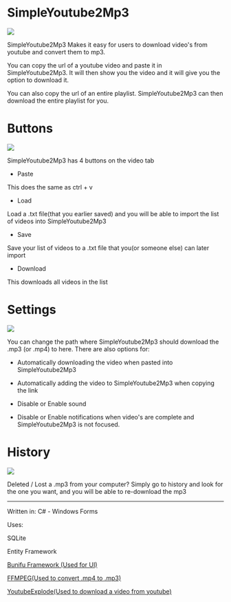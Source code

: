 # SimpleYoutube2Mp3
![](https://i.imgur.com/M2k0rt7.png)


SimpleYoutube2Mp3 Makes it easy for users to download video's from youtube and convert them to mp3.

You can copy the url of a youtube video and paste it in SimpleYoutube2Mp3. It will then show you the video and it will give you the option to download it.

You can also copy the url of an entire playlist. SimpleYoutube2Mp3 can then download the entire playlist for you.

# Buttons

![](https://i.imgur.com/bCUqw0b.png)

SimpleYoutube2Mp3 has 4 buttons on the video tab

- Paste

This does the same as ctrl + v
- Load

Load a .txt file(that you earlier saved) and you will be able to import the list of videos into SimpleYoutube2Mp3
- Save

Save your list of videos to a .txt file that you(or someone else) can later import
- Download

This downloads all videos in the list



# Settings
![](https://i.imgur.com/dwFc0vF.png)


You can change the path where SimpleYoutube2Mp3 should download the .mp3 (or .mp4) to here. There are also options for:

- Automatically downloading the video when pasted into SimpleYoutube2Mp3

- Automatically adding the video to SimpleYoutube2Mp3 when copying the link

- Disable or Enable sound

- Disable or Enable notifications when video's are complete and SimpleYoutube2Mp3 is not focused.


# History

![](https://i.imgur.com/VRaofr6.png)


Deleted / Lost a .mp3 from your computer? Simply go to history and look for the one you want, and you will be able to re-download the mp3

--------------------------------------------------------------------------------------------------------------------------------------

Written in: C# - Windows Forms

Uses: 

SQLite

Entity Framework

[Bunifu Framework (Used for UI)](https://www.google.nl/search?client=opera&q=bunifu&sourceid=opera&ie=UTF-8&oe=UTF-8)

[FFMPEG(Used to convert .mp4 to .mp3)](https://www.ffmpeg.org/)

[YoutubeExplode(Used to download a video from youtube)](https://github.com/Tyrrrz/YoutubeExplode)
